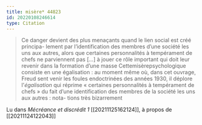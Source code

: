 ```yaml
---
title: misère* 44823
id: 20220108246614
type: Citation
---
```


> Ce danger devient des plus menaçants quand le lien social est créé principa- lement par l’identification des membres d’une société les uns aux autres, alors que certaines personnalités à tempérament de chefs ne parviennent pas [...] à jouer ce rôle important qui doit leur revenir dans la formation d’une masse Cettemisèrepsychologique consiste en une égalisation : au moment même où, dans cet ouvrage, Freud sent venir les foules endoctrinées des années 1930, il déplore l'*égalisation* qui réprime « certaines personnalités à tempérament de chefs » du fait d’une identification des membres de la société les uns aux autres : nota- tions très bizarrement

Lu dans *Mécréance et discrédit 1* [[20211125162124]], à propos de [[20211124122043]]